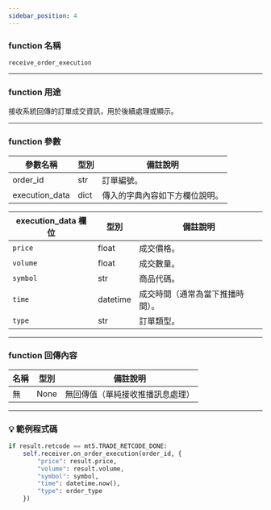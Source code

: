 ```yaml
---
sidebar_position: 4
---
```

### function 名稱

`receive_order_execution`

---

### function 用途

接收系統回傳的訂單成交資訊，用於後續處理或顯示。

---

### function 參數

| 參數名稱     | 型別  | 備註說明 |
|--------------|--------|----------|
| order_id     | str    | 訂單編號。 |
| execution_data | dict | 傳入的字典內容如下方欄位說明。 |

| execution_data 欄位 | 型別   | 備註說明 |
|----------------------|--------|----------|
| `price`              | float  | 成交價格。 |
| `volume`             | float  | 成交數量。 |
| `symbol`             | str    | 商品代碼。 |
| `time`               | datetime | 成交時間（通常為當下推播時間）。 |
| `type`               | str    | 訂單類型。 |

---

### function 回傳內容

| 名稱   | 型別 | 備註說明              |
|--------|------|-----------------------|
| 無     | None | 無回傳值（單純接收推播訊息處理） |

---

### 💡 範例程式碼

```python
if result.retcode == mt5.TRADE_RETCODE_DONE:
    self.receiver.on_order_execution(order_id, {
        "price": result.price,
        "volume": result.volume,
        "symbol": symbol,
        "time": datetime.now(),
        "type": order_type
    })